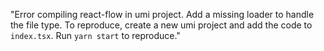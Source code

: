 "Error compiling react-flow in umi project. Add a missing loader to handle the file type. To reproduce, create a new umi project and add the code to `index.tsx`. Run `yarn start` to reproduce."
